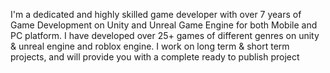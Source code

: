 I'm a dedicated and highly skilled game developer with over 7 years of Game Development on Unity and Unreal Game Engine for both Mobile and PC platform.
I have developed over 25+ games of different genres on unity & unreal engine and roblox engine.
I work on long term & short term projects, and will provide you with a complete ready to publish project
